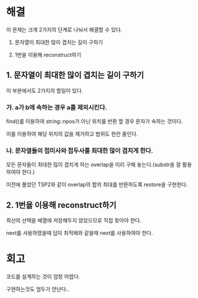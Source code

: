 # 해결
이 문제는 크게 2가지의 단계로 나눠서 해결할 수 있다.

1. 문자열이 최대한 많이 겹치는 길이 구하기

2. 1번을 이용해 reconstruct하기


## 1. 문자열이 최대한 많이 겹치는 길이 구하기
이 부분에서도 2가지의 할일이 있다.

### 가. a가 b에 속하는 경우 a를 제외시킨다.

find()를 이용하여 string::npos가 아닌 위치를 반환 할 경우 문자가 속하는 것이다.

이를 이용하여 해당 위치의 값을 제거하고 범위도 한칸 줄인다.

### 나. 문자열들의 접미사와 접두사를 최대한 많이 겹치게 한다.

모든 문자들이 최대한 많이 겹치게 하는 overlap을 미리 구해 놓는다.(substr을 잘 활용하여야 한다.)

이전에 풀었던 TSP2와 같이 overlap의 합의 최대를 반환하도록 restore을 구현한다.


## 2. 1번을 이용해 reconstruct하기

최선의 선택을 배열에 저장해두지 않았으므로 직접 찾아야 한다.

next를 사용하였을때 답이 최적해와 같을때 next를 사용하여야 한다.


# 회고

코드를 설계하는 것이 엄청 어렵다.

구현하는것도 엄두가 안난다..
